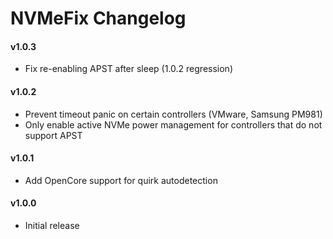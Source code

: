 NVMeFix Changelog
=================
#### v1.0.3

- Fix re-enabling APST after sleep (1.0.2 regression)

#### v1.0.2

- Prevent timeout panic on certain controllers (VMware, Samsung PM981)
- Only enable active NVMe power management for controllers that do not support APST

#### v1.0.1
- Add OpenCore support for quirk autodetection

#### v1.0.0
- Initial release
